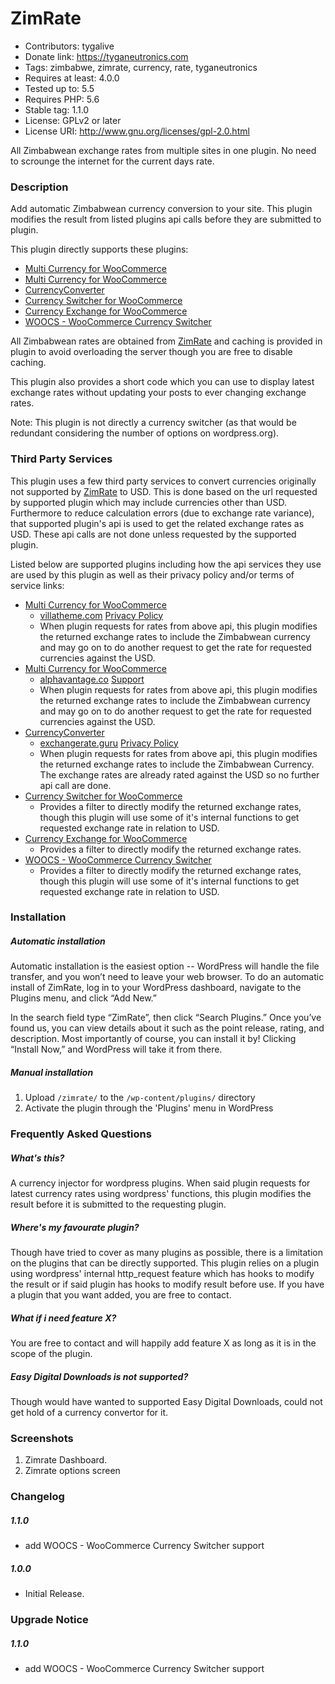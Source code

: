 # ZimRate

- Contributors: tygalive
- Donate link: https://tyganeutronics.com
- Tags: zimbabwe, zimrate, currency, rate, tyganeutronics
- Requires at least: 4.0.0
- Tested up to: 5.5
- Requires PHP: 5.6
- Stable tag: 1.1.0
- License: GPLv2 or later
- License URI: http://www.gnu.org/licenses/gpl-2.0.html

All Zimbabwean exchange rates from multiple sites in one plugin. No need to scrounge the internet for the current days rate.

### Description

Add automatic Zimbabwean currency conversion to your site.
This plugin modifies the result from listed plugins api calls before they are submitted to plugin.

This plugin directly supports these plugins:

- [Multi Currency for WooCommerce](https://wordpress.org/plugins/woo-multi-currency "Multi Currency for WooCommerce")
- [Multi Currency for WooCommerce](https://wordpress.org/plugins/wc-multi-currency "Multi Currency for WooCommerce")
- [CurrencyConverter](https://wordpress.org/plugins/currencyconverter "CurrencyConverter")
- [Currency Switcher for WooCommerce](https://wordpress.org/plugins/currency-switcher-woocommerce "Currency Switcher for WooCommerce")
- [Currency Exchange for WooCommerce](https://wordpress.org/plugins/currency-exchange-for-woocommerce "Currency Exchange for WooCommerce")
- [WOOCS - WooCommerce Currency Switcher](https://wordpress.org/plugins/woocommerce-currency-switcher "WOOCS - WooCommerce Currency Switcher")

All Zimbabwean rates are obtained from [ZimRate](http://zimrate.tyganeutronics.com "Zimrate") and caching is provided in plugin to avoid overloading the server though you are free to disable caching.

This plugin also provides a short code which you can use to display latest exchange rates without updating your posts to ever changing exchange rates.

Note: This plugin is not directly a currency switcher (as that would be redundant considering the number of options on wordpress.org).

### Third Party Services

This plugin uses a few third party services to convert currencies originally not supported by [ZimRate](http://zimrate.tyganeutronics.com "ZimRate") to USD. This is done based on the url requested by supported plugin which may include currencies other than USD. Furthermore to reduce calculation errors (due to exchange rate variance), that supported plugin's api is used to get the related exchange rates as USD. These api calls are not done unless requested by the supported plugin.

Listed below are supported plugins including how the api services they use are used by this plugin as well as their privacy policy and/or terms of service links:

- [Multi Currency for WooCommerce](https://wordpress.org/plugins/woo-multi-currency "Multi Currency for WooCommerce")
  - [villatheme.com](https://villatheme.com/ "villatheme.com") [Privacy Policy](https://villatheme.com/privacy-policy/ "Privacy Policy")
  - When plugin requests for rates from above api, this plugin modifies the returned exchange rates to include the Zimbabwean currency and may go on to do another request to get the rate for requested currencies against the USD.
- [Multi Currency for WooCommerce](https://wordpress.org/plugins/wc-multi-currency "Multi Currency for WooCommerce")
  - [alphavantage.co](https://www.alphavantage.co "alphavantage.co") [Support](https://www.alphavantage.co/support/#support "Support")
  - When plugin requests for rates from above api, this plugin modifies the returned exchange rates to include the Zimbabwean currency and may go on to do another request to get the rate for requested currencies against the USD.
- [CurrencyConverter](https://wordpress.org/plugins/currencyconverter "CurrencyConverter")
  - [exchangerate.guru](https://exchangerate.guru/ "exchangerate.guru") [Privacy Policy](https://exchangerate.guru/privacy-policy/ "Privacy Policy")
  - When plugin requests for rates from above api, this plugin modifies the returned exchange rates to include the Zimbabwean Currency. The exchange rates are already rated against the USD so no further api call are done.
- [Currency Switcher for WooCommerce](https://wordpress.org/plugins/currency-switcher-woocommerce "Currency Switcher for WooCommerce")
  - Provides a filter to directly modify the returned exchange rates, though this plugin will use some of it's internal functions to get requested exchange rate in relation to USD.
- [Currency Exchange for WooCommerce](https://wordpress.org/plugins/currency-exchange-for-woocommerce "Currency Exchange for WooCommerce")
  - Provides a filter to directly modify the returned exchange rates.
- [WOOCS - WooCommerce Currency Switcher](https://wordpress.org/plugins/woocommerce-currency-switcher "WOOCS - WooCommerce Currency Switcher")
  - Provides a filter to directly modify the returned exchange rates, though this plugin will use some of it's internal functions to get requested exchange rate in relation to USD.

### Installation

##### Automatic installation

Automatic installation is the easiest option -- WordPress will handle the file transfer, and you won’t need to leave your web browser. To do an automatic install of ZimRate, log in to your WordPress dashboard, navigate to the Plugins menu, and click “Add New.”

In the search field type “ZimRate”, then click “Search Plugins.” Once you’ve found us, you can view details about it such as the point release, rating, and description. Most importantly of course, you can install it by! Clicking “Install Now,” and WordPress will take it from there.

##### Manual installation

1. Upload `/zimrate/` to the `/wp-content/plugins/` directory
2. Activate the plugin through the 'Plugins' menu in WordPress

### Frequently Asked Questions

##### What's this?

A currency injector for wordpress plugins. When said plugin requests for latest currency rates using wordpress' functions, this plugin modifies the result before it is submitted to the requesting plugin.

##### Where's my favourate plugin?

Though have tried to cover as many plugins as possible, there is a limitation on the plugins that can be directly supported.
This plugin relies on a plugin using wordpress' internal http_request feature which has hooks to modify the result or if said plugin has hooks to modify result before use.
If you have a plugin that you want added, you are free to contact.

##### What if i need feature X?

You are free to contact and will happily add feature X as long as it is in the scope of the plugin.

##### Easy Digital Downloads is not supported?

Though would have wanted to supported Easy Digital Downloads, could not get hold of a currency convertor for it.

### Screenshots

1. Zimrate Dashboard.
2. Zimrate options screen

### Changelog

##### 1.1.0

- add WOOCS - WooCommerce Currency Switcher support

##### 1.0.0

- Initial Release.

### Upgrade Notice

##### 1.1.0

- add WOOCS - WooCommerce Currency Switcher support
